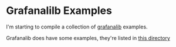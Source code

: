 # Grafanalilb Examples

I'm starting to compile a collection of [grafanalib](https://github.com/weaveworks/grafanalib) examples.  

Grafanalib does have some examples, they're listed in [this directory](https://github.com/weaveworks/grafanalib/tree/master/grafanalib/tests/examples)
